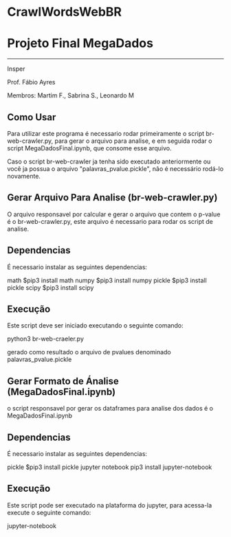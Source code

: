 # CrawlWordsWebBR
# Projeto Final MegaDados
-------------

Insper

Prof. Fábio Ayres

Membros: Martim F., Sabrina S., Leonardo M

## Como Usar

Para utilizar este programa é necessario rodar primeiramente o script br-web-crawler.py, para gerar o arquivo para analise, e em seguida rodar o script MegaDadosFinal.ipynb, que consome esse arquivo. 

Caso o script br-web-crawler ja tenha sido executado anteriormente ou vocẽ ja possua o arquivo "palavras_pvalue.pickle", não é necessário rodá-lo novamente.


## Gerar Arquivo Para Analise (br-web-crawler.py)
O arquivo responsavel por calcular e gerar o arquivo que contem o p-value é o br-web-crawler.py, este arquivo é necessario para rodar os script de analise.

## Dependencias
É necessario instalar as seguintes dependencias:

math        $pip3 install math
numpy       $pip3 install numpy
pickle      $pip3 install pickle
scipy       $pip3 install scipy

## Execução
Este script deve ser iniciado executando o seguinte comando:

python3 br-web-craeler.py

gerado como resultado o arquivo de pvalues denominado palavras_pvalue.pickle 


## Gerar Formato de Ánalise (MegaDadosFinal.ipynb)
o script responsavel por gerar os dataframes para analise dos dados é o MegaDadosFinal.ipynb

## Dependencias
É necessario instalar as seguintes dependencias:

pickle  		    $pip3 install pickle
jupyter notebook    pip3 install jupyter-notebook

## Execução
Este script pode ser executado na plataforma do jupyter, para acessa-la execute o seguinte comando:

jupyter-notebook
